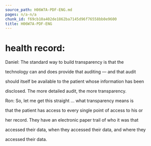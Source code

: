 ```yaml
---
source_path: H06W7A-PDF-ENG.md
pages: n/a-n/a
chunk_id: f69cb10a402de1862ba7145d96f76558bb0e9600
title: H06W7A-PDF-ENG
---
```

# health record:

Daniel: The standard way to build transparency is that the

technology can and does provide that auditing — and that audit

should itself be available to the patient whose information has been

disclosed. The more detailed audit, the more transparency.

Ron: So, let me get this straight … what transparency means is

that the patient has access to every single point of access to his or

her record. They have an electronic paper trail of who it was that

accessed their data, when they accessed their data, and where they

accessed their data.
